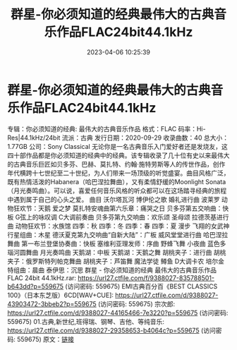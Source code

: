 ﻿---
title: 群星-你必须知道的经典最伟大的古典音乐作品FLAC24bit44.1kHz
date: 2023-04-06 10:25:39
categories: 古典音乐、新世纪、纯音雅乐
tags: 纯音雅乐
---
# 群星-你必须知道的经典最伟大的古典音乐作品FLAC24bit44.1kHz

专辑：你必须知道的经典: 最伟大的古典音乐作品
格式：FLAC
码率：Hi-Res|44.1kHz/24bit
流派：古典
发行日期：2020-09-29
收录曲数：40
总大小：1.77GB
公司：Sony Classical
无论你是一名古典音乐入门爱好者还是发烧友，这四十部作品都是你必须知道的经典中的经典。该专辑收录了几十位有史以来最伟大的古典音乐巨匠如贝多芬、巴赫、莫扎特、约翰·施特劳斯等人的传世作品，创作年代横跨十七世纪至二十世纪，为人们带来一场顶级的听觉盛宴。曲目风格广泛，既有热情活泼的Habanera（哈巴涅拉舞曲），又有柔情舒缓的Moonlight
Sonata（月光奏鸣曲）。可以说，喜爱任何音乐风格的听众都可以在这场踏寻经典的旅程中遇到属于自己的心头之爱。
曲目
沃尔塔瓦河
博伊伦之歌
婚礼进行曲
波莱罗
动物狂欢节：天鹅
爱之梦
莫扎特安魂曲第六乐章：痛哭之日
贝多芬第五交响曲：快板
G弦上的咏叹调
C大调前奏曲
贝多芬第九交响曲：欢乐颂
圣母颂
拉德茨基进行曲
动物狂欢节：水族馆
四季：秋
四季：冬
四季：春
四季：夏
漫步
飞翔的女武神
行星组曲：木星
德沃夏克第九交响曲“自新大陆”：广板
威风堂堂进行曲
哈巴涅拉舞曲
第一布兰登堡协奏曲：快板
塞维利亚理发师：序曲
野蜂飞舞
小夜曲
蓝色多瑙河圆舞曲
月光奏鸣曲
天鹅湖：中板
天鹅湖：天鹅之舞
胡桃夹子：进行曲
胡桃夹子：俄罗斯特列帕克舞曲
胡桃夹子：芦笛舞
魔法学徒
鳟鱼
D大调卡农
培尔金特组曲：晨曲
泰伊思：沉思
群星 - 你必须知道的经典 最伟大的古典音乐作品 FLAC 24bit 44.1kHz.rar: https://url27.ctfile.com/f/9388027-835788501-b643dd?p=559675
(访问密码: 559675)
EMI古典百分百《BEST CLASSICS
100》（日本东芝版）6CD[WAV+CUE]: https://url27.ctfile.com/d/9388027-43903472-3bbeb2?p=559675
(访问密码: 559675)
宗次郎: https://url27.ctfile.com/d/9388027-44165466-7e3220?p=559675
(访问密码: 559675)
01.古典,新世纪,班得瑞、钢琴、吉他、等纯音乐: https://url27.ctfile.com/d/9388027-29358653-b4064c?p=559675
(访问密码: 559675)
原文：[链接](https://blog.sina.com.cn/s/blog_1647c7e76010311bm.html)